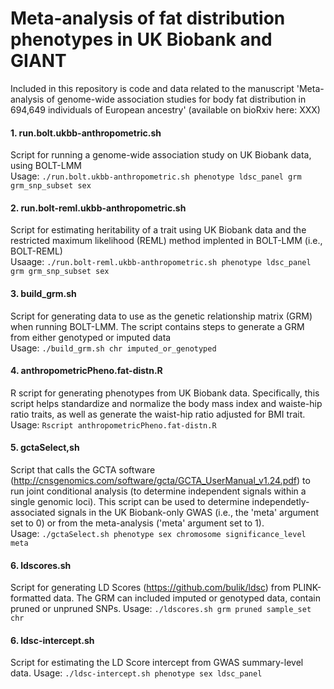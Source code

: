 # Meta-analysis of fat distribution phenotypes in UK Biobank and GIANT
Included in this repository is code and data related to the manuscript 'Meta-analysis of genome-wide association studies for body fat distribution in 694,649 individuals of European ancestry' (available on bioRxiv here: XXX)


#### 1. run.bolt.ukbb-anthropometric.sh 
Script for running a genome-wide association study on UK Biobank data, using BOLT-LMM  <br />
Usage: ```./run.bolt.ukbb-anthropometric.sh phenotype ldsc_panel grm grm_snp_subset sex```

#### 2. run.bolt-reml.ukbb-anthropometric.sh
Script for estimating heritability of a trait using UK Biobank data and the restricted maximum likelihood (REML) method implented in BOLT-LMM (i.e., BOLT-REML)  <br />
Usaage: ```./run.bolt-reml.ukbb-anthropometric.sh phenotype ldsc_panel grm grm_snp_subset sex```

#### 3. build_grm.sh
Script for generating data to use as the genetic relationship matrix (GRM) when running BOLT-LMM. The script contains steps to generate a GRM from either genotyped or imputed data  <br />
Usage: ```./build_grm.sh chr imputed_or_genotyped```

#### 4. anthropometricPheno.fat-distn.R
R script for generating phenotypes from UK Biobank data. Specifically, this script helps standardize and normalize the body mass index and waiste-hip ratio traits, as well as generate the waist-hip ratio adjusted for BMI trait. <br />
Usage: ```Rscript anthropometricPheno.fat-distn.R```

#### 5. gctaSelect,sh
Script that calls the GCTA software (http://cnsgenomics.com/software/gcta/GCTA_UserManual_v1.24.pdf) to run joint conditional analysis (to determine independent signals within a single genomic loci). This script can be used to determine independetly-associated signals in the UK Biobank-only GWAS (i.e., the 'meta' argument set to 0) or from the meta-analysis ('meta' argument set to 1). <br />
Usage: ```./gctaSelect.sh phenotype sex chromosome significance_level meta```

#### 6. ldscores.sh
Script for generating LD Scores (https://github.com/bulik/ldsc) from PLINK-formatted data. The GRM can included imputed or genotyped data, contain pruned or unpruned SNPs.
Usage: ```./ldscores.sh grm pruned sample_set chr```

#### 6. ldsc-intercept.sh
Script for estimating the LD Score intercept from GWAS summary-level data.
Usage: ```./ldsc-intercept.sh phenotype sex ldsc_panel```



